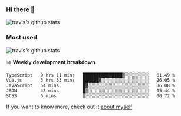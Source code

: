 ### Hi there 👋

<!--
**HondryTravis/HondryTravis** is a ✨ _special_ ✨ repository because its `README.md` (this file) appears on your GitHub profile.

Here are some ideas to get you started:

- 🔭 I’m currently working on ...
- 🌱 I’m currently learning ...
- 👯 I’m looking to collaborate on ...
- 🤔 I’m looking for help with ...
- 💬 Ask me about ...
- 📫 How to reach me: ...
- 😄 Pronouns: ...
- ⚡ Fun fact: ...
-->

![travis's github stats](https://github-readme-stats.vercel.app/api?username=HondryTravis&hide=stars)
### Most used
![travis's github stats](https://github-readme-stats.anuraghazra1.vercel.app/api/top-langs/?username=HondryTravis&layout=compact&hide_title=true)

📊 **Weekly development breakdown**

<!--START_SECTION:waka-->

```text
TypeScript   9 hrs 11 mins   ███████████████▒░░░░░░░░░   61.49 %
Vue.js       3 hrs 53 mins   ██████▓░░░░░░░░░░░░░░░░░░   26.05 %
JavaScript   54 mins         █▓░░░░░░░░░░░░░░░░░░░░░░░   06.08 %
JSON         48 mins         █▒░░░░░░░░░░░░░░░░░░░░░░░   05.44 %
SCSS         6 mins          ▒░░░░░░░░░░░░░░░░░░░░░░░░   00.72 %
```

<!--END_SECTION:waka-->

If you want to know more, check out it [about myself](https://hondrytravis.github.io/)
